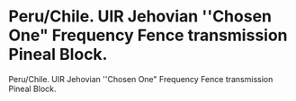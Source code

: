 # Peru/Chile. UIR Jehovian ''Chosen One" Frequency Fence transmission Pineal Block.

Peru/Chile. UIR Jehovian ''Chosen One" Frequency Fence transmission Pineal Block.